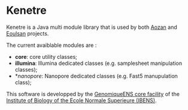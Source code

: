 Kenetre
=======

Kenetre is a Java multi module library that is used by both [Aozan](https://www.outils.genomique.biologie.ens.fr/aozan/) and [Eoulsan](https://www.outils.genomique.biologie.ens.fr/eoulsan/) projects.

The current avaiblable modules are :
- **core**: core utility classes;
- **illumina**: Illumina dedicated classes (e.g. samplesheet manipulation classes);
- **nanopore*: Nanopore dedicated classes (e.g. Fast5 manupulation class);

This software is developped by the [GenomiqueENS core facility](https://genomique.biologie.ens.fr/) of the [Institute of Biology of the Ecole Normale Superieure (IBENS)](http://www.ibens.bio.ens.psl.eu/).
